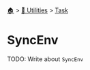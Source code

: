 <!--startTocHeader-->
[🏠](../../README.md) > [🔧 Utilities](../README.md) > [Task](README.md)
# SyncEnv
<!--endTocHeader-->
TODO: Write about `SyncEnv`
<!--startTocSubTopic-->
<!--endTocSubTopic-->